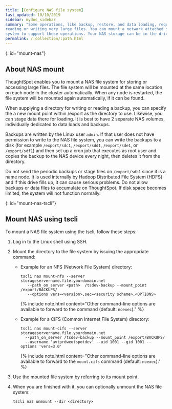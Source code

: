 ```yaml
---
title: [Configure NAS file system]
last_updated: 10/10/2019
sidebar: mydoc_sidebar
summary: "Some operations, like backup, restore, and data loading, require either
reading or writing very large files. You can mount a network attached storage (NAS)) file
system to support these operations. Your NAS storage can be in the drive format you choose."
permalink: /:collection/:path.html
---
```

{: id="mount-nas"}
## About NAS mount

ThoughtSpot enables you to mount a NAS file system for storing or accessing
large files. The file system will be mounted at the same location on each node in the cluster automatically. When any node is restarted, the file system will be mounted again automatically, if it can be found.

When supplying a directory for writing or reading a backup, you can specify the a new mount point within /export as the directory to use. Likewise, you can stage data there for loading. It is best to have 2 separate NAS volumes, individually dedicated to data loads and backups.

Backups are written by the Linux user `admin`. If that user does not have
permission to write to the NAS file system, you can write the backups to a disk
(for example `/export/sdc1`, `/export/sdd1`, `/export/sde1`, or `/export/sdf1`)
and then set up a cron job that executes as root user and copies the backup to
the NAS device every night, then deletes it from the directory.

Do not send the periodic backups or stage files on `/export/sdb1` since it is a
name node. It is used internally by Hadoop Distributed File System (HDFS) and if
this drive fills up, it can cause serious problems. Do not allow backups or data
files to accumulate on ThoughtSpot. If disk space becomes limited, the system
will not function normally.

<!--## Mount using Management Console

{% include note.html content="The Management Console is now available in beta for customers with ThoughtSpot 5.3 or later. Please contact ThoughtSpot Support, if you want to try it." %}

To mount a NAS file system using the admin UI:

1. Log into ThoughtSpot from a browser.
2. Click the **Admin** menu on the top navigation bar.

   ![]({{ site.baseurl }}/images/admin.png)

   This opens the ThoughtSpot Management Console.
3. Click **Settings** menu on the top navigation bar.

   ![]({{ site.baseurl }}/images/settings.png)

4. In the Settings panel, click **NAS Mount** and then  **Configure** option.

   ![]({{ site.baseurl }}/images/nas.png)  


5. Enter the mount point details:

   ![]({{ site.baseurl }}/images/nas-mount.png)

   <table>
   <colgroup>
   <col width="20%" />
   <col width="80%" />
   </colgroup>
   <tr>
   <th>Field</th>
   <th>Description</th>
   </tr>
   <tr>
   <th>Mount Type</th>
   <td>Select the mount protocol. Supported types are network file system (NFS) and common internet file system (CIFS).</td>
   </tr>
   <tr>
   <th>Server Address</th>
   <td>Specify the IP of NFS or CIFS directory.</td>
   </tr>
   <tr>
   <th>Path on Server</th>
   <td>Specify the mount path on the server.</td>
   </tr>
   <tr>
   <th>Local Mount Point</th>
   <td>Specify the target mount point as the directory to use.</td>
   </tr>
   <tr>
   <th>Optional Mount Parameters</th>
   <td>Specify other command-line options if you wish to add. The default is <code>noexec</code>.
   </td>
   </tr>
   </table>

6. Click **Save** to mount a NAS file system.

-->

{: id="mount-nas-tscli"}
## Mount NAS using tscli

To mount a NAS file system using the tscli, follow these steps:

1. Log in to the Linux shell using SSH.
2. Mount the directory to the file system by issuing the appropriate command:
    -   Example for an NFS (Network File System) directory:

        ```
        tscli nas mount-nfs --server storageservername.file.yourdomain.net
           --path_on_server <path>  /tsdev-backup --mount_point /export/BACKUPS/
           --options vers=<version>,sec=<security scheme>,<OPTIONS>
        ```

        {% include note.html content="Other command-line options are available to forward to the command (default: `noexec`)." %}

    -   Example for a CIFS (Common Internet File System) directory:

        ```
        tscli nas mount-cifs --server storageservername.file.yourdomain.net
          --path_on_server /tsdev-backup --mount_point /export/BACKUPS/
          --username 'avtprdweutspotdev' --uid 1001 --gid 1001 --options 'vers=3.0'
        ```

        {% include note.html content="Other command-line options are available to forward to the `mount.cifs` command (default: `noexec`)." %}

3. Use the mounted file system by referring to its mount point.

4. When you are finished with it, you can optionally unmount the NAS file system:

    ```
    tscli nas unmount --dir <directory>
    ```
